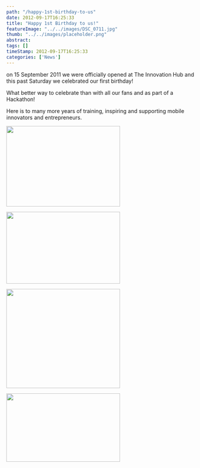 ```yaml
---
path: "/happy-1st-birthday-to-us" 
date: 2012-09-17T16:25:33 
title: "Happy 1st Birthday to us!" 
featureImage: "../../images/DSC_0711.jpg"
thumb: "../../images/placeholder.png" 
abstract:  
tags: [] 
timeStamp: 2012-09-17T16:25:33 
categories: ['News'] 
---
```


<p>on 15 September 2011 we were officially opened at The Innovation Hub and this past Saturday we celebrated our first birthday!</p>
<p>What better way to celebrate than with all our fans and as part of a Hackathon!</p>
<p>Here is to many more years of training, inspiring and supporting mobile innovators and entrepreneurs.</p>
<p><a href="http://mlab/wp-content/uploads/2012/09/DSC_0705.jpg"><img class="aligncenter size-medium wp-image-647" title="DSC_0705" src="http://mlab/wp-content/uploads/2012/09/DSC_0705-300x212.jpg" alt="" width="300" height="212" /></a></p>
<p><a href="http://mlab/wp-content/uploads/2012/09/DSC_0722.jpg"><img class="aligncenter size-medium wp-image-652" title="DSC_0722" src="http://mlab/wp-content/uploads/2012/09/DSC_0722-300x189.jpg" alt="" width="300" height="189" srcset="https://mlab.co.za/wp-content/uploads/2012/09/DSC_0722-300x189.jpg 300w, https://mlab.co.za/wp-content/uploads/2012/09/DSC_0722-768x484.jpg 768w, https://mlab.co.za/wp-content/uploads/2012/09/DSC_0722-1024x646.jpg 1024w" sizes="(max-width: 300px) 100vw, 300px" /></a></p>
<p><a href="http://mlab/wp-content/uploads/2012/09/DSC_0718.jpg"><img class="aligncenter size-medium wp-image-650" title="DSC_0718" src="http://mlab/wp-content/uploads/2012/09/DSC_0718-300x261.jpg" alt="" width="300" height="261" /></a></p>
<p><a href="http://mlab/wp-content/uploads/2012/09/DSC_0721.jpg"><img class="aligncenter size-medium wp-image-651" title="DSC_0721" src="http://mlab/wp-content/uploads/2012/09/DSC_0721-300x180.jpg" alt="" width="300" height="180" /></a></p>
